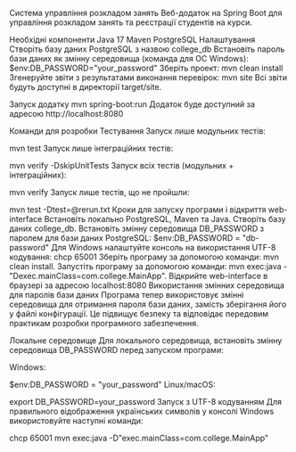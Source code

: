 Система управління розкладом занять
Веб-додаток на Spring Boot для управління розкладом занять та реєстрації студентів на курси.

Необхідні компоненти
Java 17
Maven
PostgreSQL
Налаштування
Створіть базу даних PostgreSQL з назвою college_db
Встановіть пароль бази даних як змінну середовища (команда для ОС Windows):
$env:DB_PASSWORD="your_password"
Зберіть проект:
mvn clean install
Згенеруйте звіти з результатами виконання перевірок:
mvn site
Всі звіти будуть доступні в директорії target/site.

Запуск додатку
mvn spring-boot:run
Додаток буде доступний за адресою http://localhost:8080

Команди для розробки
Тестування
Запуск лише модульних тестів:

mvn test
Запуск лише інтеграційних тестів:

mvn verify -DskipUnitTests
Запуск всіх тестів (модульних + інтеграційних):

mvn verify
Запуск лише тестів, що не пройшли:

mvn test -Dtest=@rerun.txt
Кроки для запуску програми і відкриття web-interface
Встановіть локально PostgreSQL, Maven та Java.
Створіть базу даних college_db.
Встановіть змінну середовища DB_PASSWORD з паролем для бази даних PostgreSQL: $env:DB_PASSWORD = "db-password"
Для Windows налаштуйте консоль на використання UTF-8 кодування: chcp 65001
Зберіть програму за допомогою команди: mvn clean install.
Запустіть програму за допомогою команди: mvn exec:java -"Dexec.mainClass=com.college.MainApp".
Відкрийте web-interface в браузері за адресою localhost:8080
Використання змінних середовища для паролів бази даних
Програма тепер використовує змінні середовища для отримання пароля бази даних, замість зберігання його у файлі конфігурації. Це підвищує безпеку та відповідає передовим практикам розробки програмного забезпечення.

Локальне середовище
Для локального середовища, встановіть змінну середовища DB_PASSWORD перед запуском програми:

Windows:

$env:DB_PASSWORD = "your_password"
Linux/macOS:

export DB_PASSWORD=your_password
Запуск з UTF-8 кодуванням
Для правильного відображення українських символів у консолі Windows використовуйте наступні команди:

chcp 65001
mvn exec:java -D"exec.mainClass=com.college.MainApp"
